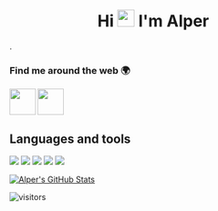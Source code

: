 # 
<h1 align="center">Hi <img src="https://img.icons8.com/nolan/64/hand.png" width="30px"/> I'm Alper</h1>
.

### Find me around the web 🌍
<a href="mailto:alpergulsen_@hotmail.com"><img width="46px" align="left" src="https://img.icons8.com/external-justicon-flat-justicon/64/undefined/external-gmail-social-media-justicon-flat-justicon.png" /></a>
<a href="https://linkedin.com/in/alpergulsenn/"><img width="46px" src="https://img.icons8.com/external-justicon-flat-justicon/64/undefined/external-linkedin-social-media-justicon-flat-justicon.png" /></a>



## Languages and tools
<img src="https://img.icons8.com/fluency/48/undefined/adobe-photoshop.png"/> <img src="https://img.icons8.com/nolan/64/github.png"/>
<img src="https://img.icons8.com/dusk/64/000000/react.png"/>
<img src="https://img.icons8.com/nolan/64/javascript.png"/> 
<img src="https://img.icons8.com/nolan/64/visual-studio-code-2019.png"/>


<a href="https://github.com/alpergulsenn/alpergulsenn">
  <img align="center" src="https://github-readme-stats.vercel.app/api?username=alpergulsenn&show_icons=true&line_height=27&count_private=true&title_color=5a54ab&text_color=f609a1&icon_color=eadb15&bg_color=fff" alt="Alper's GitHub Stats" />
</a>
<br />

![visitors](https://img.shields.io/badge/dynamic/json?color=purple&label=Profile%20views&query=value&url=https%3A%2F%2Fapi.countapi.xyz%2Fhit%2Falpergulsenn.alpergulsenn%2Freadme)






</p>
  </p>
